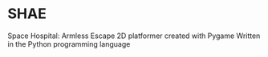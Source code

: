 # SHAE
Space Hospital: Armless Escape
2D platformer created with Pygame
Written in the Python programming language
